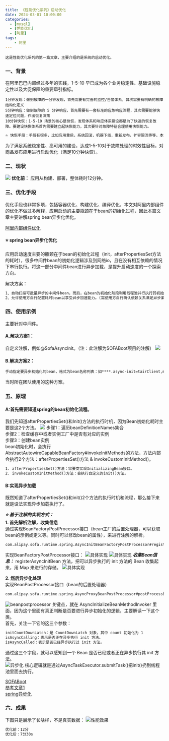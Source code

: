 ```yaml
---
title: 《性能优化系列》启动优化
date: 2024-03-01 10:00:00
categories:
  - [mysql]
  - [性能优化]
  - [阿里]
tags:
    - 阿里
---
```


    这是性能优化系列的第一篇文章，主要介绍的是系统的启动优化。

### 一、背景
在阿里巴巴内部经过多年的实践，1-5-10 早已成为各个业务稳定性、基础设施稳定性以及大促保障的重要牵引指标。
    
    1分钟发现：做到故障的一分钟发现，首先需要有完善的监控/告警体系，其次需要有明确的故障结构化定义
    5分钟响应：做到故障的 5 分钟响应，首先需要有一套标准的应急响应流程，其次需要能够快速定位问题，作出恢复决策
    10分钟快恢：1-5-10 场景的核心是快恢，发现体系和响应体系建设都是为了快速的恢复故障。要建设快恢体系首先需要建立起快恢能力，其次要针对故障特征合理使用快恢能力。
```dtd
⭐️ 快恢手段：手段有很多，比如应用重启，系统回滚，机器下线，重新发布，扩容限流等等，本篇文章主要介绍应用重启。
```
为了满足系统稳定性、高可用的建设，达成1-5-10对于故障处理的时效性目标，对商品发布应用进行启动优化（满足10分钟快恢）。

<!-- more -->

### 二、现状
![](2024-03-01-性能优化-启动优化/编译发布流程图.png)
**优化前：** 应用从构建、部署，整体耗时12分钟。

### 三、优化手段
优化手段也非常多项，包括容器优化、构建优化、编译优化，本文对阿里内部组件的优化不做过多解释，应用启动的主要瓶颈在于bean的初始化过程，因此本篇文章主要讲解spring bean异步化优化。

[阿里内部组件优化](https://markdown.com.cn/basic-syntax/links.html "阿里内部组件优化")

#### ⭐️ spring bean异步化优化
应用启动速度主要的瓶颈在于bean的初始化过程（init，afterPropertiesSet方法的耗时），很多中间件bean的初始化逻辑涉及到网络io，且在没有相互依赖的情况下串行执行。将这一部分中间件bean进行异步加载，是提升启动速度的一个探索方向。

解决方案：   
```dtd
1、自动扫描可批量异步的中间件bean，而后，在bean的初始化阶段利用线程池并行执行其初始化逻辑。  
2、允许使用方自行配置耗时bean以享受异步加速能力。(需使用方自行确认依赖关系满足异步条件)
```

### 四、使用示例
主要针对中间件。
#### A.解决方案1：  
自定义注解，例如@SofaAsyncInit。（注：此注解为SOFABoot项目的注解）
![](2024-03-01-性能优化-启动优化/启动加速-自动扫描异步类.png)

#### B.解决方案2：
```dtd
手动指定要异步初始化的bean，格式为bean名称列表：如****.async-init=tairClient,mqclient。
```
当时所在团队使用的这种方案。

### 五、原理
#### A:首先需要知道spring的bean初始化流程。
我们先知道afterPropertiesSet()和Init()方法的执行时机，因为Bean初始化耗时主要是这2个方法。
![](2024-03-01-性能优化-启动优化/spring实例初始化流程.png)
步骤1：遍历beanDefinitionNames集合     
步骤2：检查缓存中或者实例工厂中是否有对应的实例    
步骤3：创建bean实例    
    bean初始化时，会执行AbstractAutowireCapableBeanFactory#invokeInitMethods的方法，方法内部会执行2个方法：afterPropertiesSet()方法 & invokeCustomInitMethod()。
```dtd
1. afterPropertiesSet()方法：需要类实现InitializingBean接口。
2. invokeCustomInitMethod()方法：会执行自定义的init()方法。
```
#### B:实现异步加载
既然知道了afterPropertiesSet()和init()2个方法的执行时机和流程，那么接下来就是设法实现异步加载执行了。

***⭐️ 基于注解的实现方式：***    
**1. 首先解析注解，收集信息**    
通过实现BeanFactoryPostProcessor接口（bean工厂的后置处理器，可以获取bean的示例或定义等。同时可以修改bean的属性），来进行注解的解析。
```dtd
com.alipay.sofa.runtime.spring.AsyncInitBeanFactoryPostProcessor#registerAsyncInitBean
```
实现BeanFactoryPostProcessor接口：
![具体实现](2024-03-01-性能优化-启动优化/注解解析.png)
![具体实现](2024-03-01-性能优化-启动优化/AsyncInitBeanFactoryPostProcessor-registerAsyncInitBean.png)
***收集Bean信息：***
registerAsyncInitBean 方法，把可以异步执行的 init 方法的 Bean 收集起来，用 Map 来进行的存储。
![具体实现](2024-03-01-性能优化-启动优化/registerAsyncInitBean具体实现.png)

**2. 然后异步化处理**  
实现BeanPostProcessor接口（bean的后置处理器）
```dtd
com.alipay.sofa.runtime.spring.AsyncProxyBeanPostProcessor#postProcessBeforeInitialization
```
![beanpostprocessor](2024-03-01-性能优化-启动优化/beanpostprocessor.png)
关键点，就在 AsyncInitializeBeanMethodInvoker 里面，因为这个里面有真正判断是否要进行异步初始化的逻辑，主要解读一下这个类。  
首先，关注一下它的这三个参数：
```dtd
initCountDownLatch：是 CountDownLatch 对象，其中 count 初始化为 1
isAsyncCalling：表示是否正在异步执行 init 方法。
isAsyncCalled：表示是否已经异步执行过 init 方法。
```
通过这三个字段，就可以感知到一个 Bean 是否已经或者正在异步执行其 init 方法。    
![异步化](2024-03-01-性能优化-启动优化/异步化.png)
核心逻辑就是通过AsyncTaskExecutor.submitTask()把init()扔到线程池里面去执行。

[SOFABoot](https://www.cnblogs.com/thisiswhy/p/17457499.html,"SOFABoot")    
[参考文章1](https://developer.aliyun.com/article/1239199, "Bean异步初始化，让你的应用启动飞起来")   
[spring异步化](https://mp.weixin.qq.com/s/-qzXuiE7fcGS7JXxFbu6jg?poc_token=HHhxD2ejr-ur6eD3TaHJ2lUVP5m4UbF5awelDrdo, "")

### 六、成果
下图只是展示了长啥样，不是真实数据：
![性能效果](2024-03-01-性能优化-启动优化/性能效果.png)
```dtd
优化前：12分    
优化后：7分30s
```